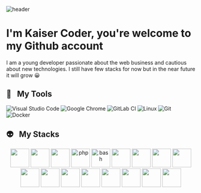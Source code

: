 ![header](https://capsule-render.vercel.app/api?type=rect&text=🖐%20Welcome&fontColor=ffffff&color=3298d5)

# I'm Kaiser Coder, you're welcome to my Github account

I am a young developer passionate about the web business and cautious about new technologies. I still have few stacks for now but in the near future it will grow 😀

## 🚀 &nbsp; My Tools
![Visual Studio Code](https://img.shields.io/badge/Visual%20Studio%20Code-0078d7.svg?style=for-the-badge&logo=visual-studio-code&logoColor=white)
![Google Chrome](https://img.shields.io/badge/Google%20Chrome-4285F4?style=for-the-badge&logo=GoogleChrome&logoColor=white)
![GitLab CI](https://img.shields.io/badge/gitlab%20ci-%23181717.svg?style=for-the-badge&logo=gitlab&logoColor=white)
![Linux](https://img.shields.io/badge/Linux-FCC624?style=for-the-badge&logo=linux&logoColor=black)
![Git](https://img.shields.io/badge/git-%23F05033.svg?style=for-the-badge&logo=git&logoColor=white)
![Docker](https://img.shields.io/badge/docker-%230db7ed.svg?style=for-the-badge&logo=docker&logoColor=white)

## 👽 &nbsp; My Stacks
<p align="center">
<img src="https://cdn.jsdelivr.net/gh/devicons/devicon/icons/jquery/jquery-original-wordmark.svg"  width="50" height="50"/>
<img src="https://cdn.jsdelivr.net/gh/devicons/devicon/icons/bootstrap/bootstrap-plain-wordmark.svg" width="50" height="50"/>
<img src="https://cdn.jsdelivr.net/gh/devicons/devicon/icons/css3/css3-plain-wordmark.svg" width="50" height="50"/>
<img src="https://cdn.jsdelivr.net/gh/devicons/devicon/icons/php/php-original.svg" alt="php" width="50" height="50"/>
<img src="https://cdn.jsdelivr.net/gh/devicons/devicon/icons/bash/bash-original.svg" alt="bash" width="50" height="50"/>
<img src="https://cdn.jsdelivr.net/gh/devicons/devicon/icons/codeigniter/codeigniter-plain-wordmark.svg" width="50" height="50"/>
<img src="https://cdn.jsdelivr.net/gh/devicons/devicon/icons/laravel/laravel-plain-wordmark.svg" width="50" height="50"/>
<img src="https://cdn.jsdelivr.net/gh/devicons/devicon/icons/react/react-original.svg" width="50" height="50"/>
<img src="https://cdn.jsdelivr.net/gh/devicons/devicon/icons/express/express-original.svg" width="50" height="50"/>
<img src="https://cdn.jsdelivr.net/gh/devicons/devicon/icons/nodejs/nodejs-original.svg" width="50" height="50"/>
<img src="https://cdn.jsdelivr.net/gh/devicons/devicon/icons/nestjs/nestjs-plain.svg" width="50" height="50"/>        
<img src="https://cdn.jsdelivr.net/gh/devicons/devicon/icons/nuxtjs/nuxtjs-original.svg" width="50" height="50"/>
<img src="https://cdn.jsdelivr.net/gh/devicons/devicon/icons/nextjs/nextjs-original.svg" width="50" height="50"/>
<img src="https://cdn.jsdelivr.net/gh/devicons/devicon/icons/mysql/mysql-plain.svg" width="50" height="50"/>       
<img src="https://cdn.jsdelivr.net/gh/devicons/devicon/icons/mongodb/mongodb-original.svg" width="50" height="50"/>        
<img src="https://cdn.jsdelivr.net/gh/devicons/devicon/icons/graphql/graphql-plain.svg" width="50" height="50"/>
<img src="https://cdn.jsdelivr.net/gh/devicons/devicon/icons/docker/docker-plain-wordmark.svg" width="50" height="50"/>
</p>
